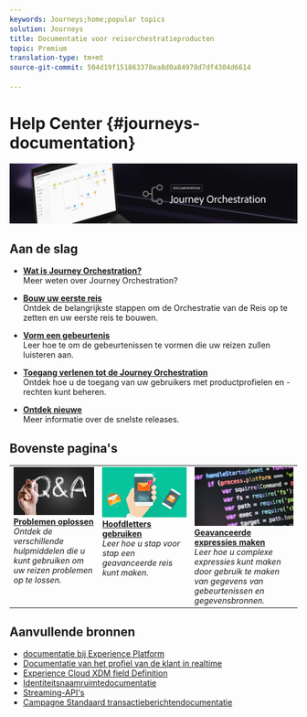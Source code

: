 ```yaml
---
keywords: Journeys;home;popular topics
solution: Journeys
title: Documentatie voor reisorchestratieproducten
topic: Premium
translation-type: tm+mt
source-git-commit: 504d19f151863378ea8d0a84978d7df4304d6614

---
```



# Help Center {#journeys-documentation}

![](using/assets/do-not-localize/bannerjourney.png)

## Aan de slag

* **[Wat is Journey Orchestration?](using/about/about-journey-orchestration.md)**<br/>Meer weten over Journey Orchestration?

* **[Bouw uw eerste reis](using/about/get-started.md)**<br/>Ontdek de belangrijkste stappen om de Orchestratie van de Reis op te zetten en uw eerste reis te bouwen.

* **[Vorm een gebeurtenis](using/event/about-events.md#section_tbk_5qt_pgb)**<br/>Leer hoe te om de gebeurtenissen te vormen die uw reizen zullen luisteren aan.

* **[Toegang verlenen tot de Journey Orchestration](using/about/access-management.md)**<br/>Ontdek hoe u de toegang van uw gebruikers met productprofielen en -rechten kunt beheren.

* **[Ontdek nieuwe](using/release-notes/release-notes.md)**<br/>Meer informatie over de snelste releases.

## Bovenste pagina&#39;s

<table>
<tr>
    <td valign="top">
        <a href="using/about/troubleshooting.md">
       <img alt="Ontwikkelaars" src="using/assets/do-not-localize/FAQ.png" />
       </a>
    <div>
    <a href="using/about/troubleshooting.md"><strong>Problemen oplossen</strong></a>
    </div>
    <em>Ontdek de verschillende hulpmiddelen die u kunt gebruiken om uw reizen problemen op te lossen.</em>
    <br>
  </td>
  <td valign="top">
    <a href="using/usecase/building-the-journey.md">
      <img alt="build" src="using/assets/do-not-localize/design.png"/>
    </a>
    <div>
    <a href="using/usecase/building-the-journey.md"><strong>Hoofdletters gebruiken</strong></a>
    </div>
    <em>Leer hoe u stap voor stap een geavanceerde reis kunt maken.</em>
    <br>
  </td>
  <td valign="top">
    <a href="using/expression/expressionadvanced.md">
      <img alt="voorwaarden" src="using/assets/do-not-localize/dev.png"/>
    </a>
    <div>
    <a href="using/expression/expressionadvanced.md"><strong>Geavanceerde expressies maken</strong></a>
    </div>
    <em>Leer hoe u complexe expressies kunt maken door gebruik te maken van gegevens van gebeurtenissen en gegevensbronnen. </em>
    <br>
  </td>
</tr>
</table>

## Aanvullende bronnen

* [documentatie bij Experience Platform](https://www.adobe.com/experience-platform/documentation-and-developer-resources.html)
* [Documentatie van het profiel van de klant in realtime](https://docs.adobe.com/content/help/en/experience-platform/profile/home.html)
* [Experience Cloud XDM field Definition](https://docs.adobe.com/content/help/en/experience-platform/xdm/home.html)
* [Identiteitsnaamruimtedocumentatie](https://docs.adobe.com/content/help/en/experience-platform/identity/home.html)
* [Streaming-API&#39;s](https://docs.adobe.com/content/help/en/experience-platform/ingestion/streaming/overview.html)
* [Campagne Standaard transactieberichtendocumentatie](https://docs.adobe.com/content/help/en/campaign-standard/using/communication-channels/transactional-messaging/about-transactional-messaging.html)
